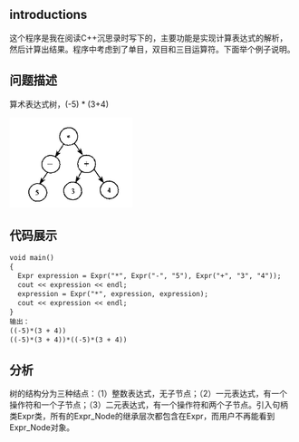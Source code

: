 ## introductions

这个程序是我在阅读C++沉思录时写下的，主要功能是实现计算表达式的解析，然后计算出结果。程序中考虑到了单目，双目和三目运算符。下面举个例子说明。

## 问题描述

算术表达式树，(-5) * (3+4)

![tree](/Expression/1.png)

## 代码展示

    void main()  
    {  
      Expr expression = Expr("*", Expr("-", "5"), Expr("+", "3", "4"));  
      cout << expression << endl;  
      expression = Expr("*", expression, expression);  
      cout << expression << endl;  
    }
    输出：
    ((-5)*(3 + 4))  
    ((-5)*(3 + 4))*((-5)*(3 + 4))   

## 分析

树的结构分为三种结点：（1）整数表达式，无子节点；（2）一元表达式，有一个操作符和一个子节点；（3）二元表达式，有一个操作符和两个子节点。引入句柄类Expr类，所有的Expr_Node的继承层次都包含在Expr，而用户不再能看到Expr_Node对象。
